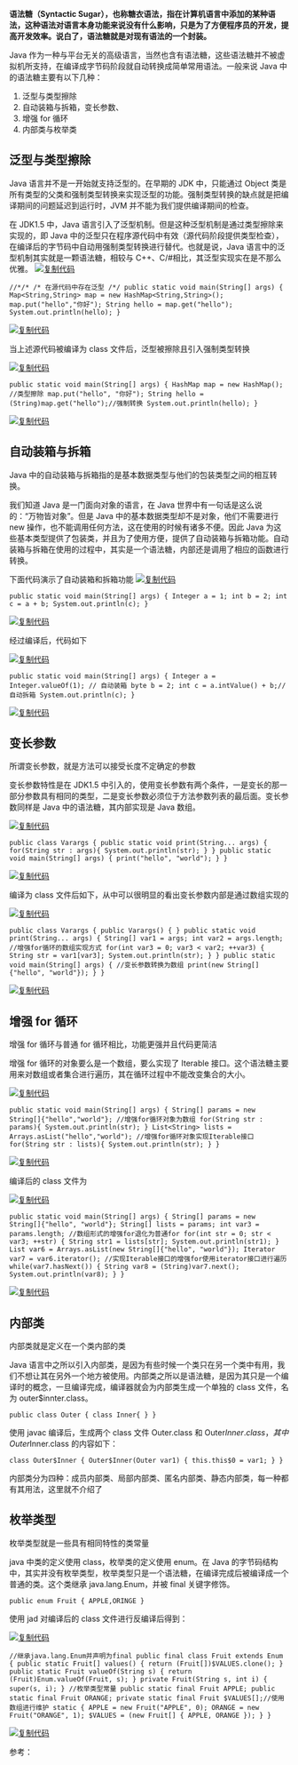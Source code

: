 **语法糖（Syntactic Sugar），也称糖衣语法，指在计算机语言中添加的某种语法，这种语法对语言本身功能来说没有什么影响，只是为了方便程序员的开发，提高开发效率。说白了，语法糖就是对现有语法的一个封装。**

Java 作为一种与平台无关的高级语言，当然也含有语法糖，这些语法糖并不被虚拟机所支持，在编译成字节码阶段就自动转换成简单常用语法。一般来说 Java 中的语法糖主要有以下几种：

1. 泛型与类型擦除
2. 自动装箱与拆箱，变长参数、
3. 增强 for 循环
4. 内部类与枚举类

## 泛型与类型擦除

Java 语言并不是一开始就支持泛型的。在早期的 JDK 中，只能通过 Object 类是所有类型的父类和强制类型转换来实现泛型的功能。强制类型转换的缺点就是把编译期间的问题延迟到运行时，JVM 并不能为我们提供编译期间的检查。

在 JDK1.5 中，Java 语言引入了泛型机制。但是这种泛型机制是通过类型擦除来实现的，即 Java 中的泛型只在程序源代码中有效（源代码阶段提供类型检查），在编译后的字节码中自动用强制类型转换进行替代。也就是说，Java 语言中的泛型机制其实就是一颗语法糖，相较与 C++、C/#相比，其泛型实现实在是不那么优雅。
[![复制代码](https://common.cnblogs.com/images/copycode.gif)]("复制代码")

```
//*/* /* 在源代码中存在泛型 /*/ public static void main(String[] args) { Map<String,String> map = new HashMap<String,String>(); map.put("hello","你好"); String hello = map.get("hello"); System.out.println(hello); }
```

[![复制代码](https://common.cnblogs.com/images/copycode.gif)]("复制代码")

当上述源代码被编译为 class 文件后，泛型被擦除且引入强制类型转换

[![复制代码](https://common.cnblogs.com/images/copycode.gif)]("复制代码")

```
public static void main(String[] args) { HashMap map = new HashMap(); //类型擦除 map.put("hello", "你好"); String hello = (String)map.get("hello");//强制转换 System.out.println(hello); }
```

[![复制代码](https://common.cnblogs.com/images/copycode.gif)]("复制代码")

## 自动装箱与拆箱

Java 中的自动装箱与拆箱指的是基本数据类型与他们的包装类型之间的相互转换。

我们知道 Java 是一门面向对象的语言，在 Java 世界中有一句话是这么说的：“万物皆对象”。但是 Java 中的基本数据类型却不是对象，他们不需要进行 new 操作，也不能调用任何方法，这在使用的时候有诸多不便。因此 Java 为这些基本类型提供了包装类，并且为了使用方便，提供了自动装箱与拆箱功能。自动装箱与拆箱在使用的过程中，其实是一个语法糖，内部还是调用了相应的函数进行转换。

下面代码演示了自动装箱和拆箱功能
[![复制代码](https://common.cnblogs.com/images/copycode.gif)]("复制代码")

```
public static void main(String[] args) { Integer a = 1; int b = 2; int c = a + b; System.out.println(c); }
```

[![复制代码](https://common.cnblogs.com/images/copycode.gif)]("复制代码")

经过编译后，代码如下

[![复制代码](https://common.cnblogs.com/images/copycode.gif)]("复制代码")

```
public static void main(String[] args) { Integer a = Integer.valueOf(1); // 自动装箱 byte b = 2; int c = a.intValue() + b;//自动拆箱 System.out.println(c); }
```

[![复制代码](https://common.cnblogs.com/images/copycode.gif)]("复制代码")

## 变长参数

所谓变长参数，就是方法可以接受长度不定确定的参数

变长参数特性是在 JDK1.5 中引入的，使用变长参数有两个条件，一是变长的那一部分参数具有相同的类型，二是变长参数必须位于方法参数列表的最后面。变长参数同样是 Java 中的语法糖，其内部实现是 Java 数组。

[![复制代码](https://common.cnblogs.com/images/copycode.gif)]("复制代码")

```
public class Varargs { public static void print(String... args) { for(String str : args){ System.out.println(str); } } public static void main(String[] args) { print("hello", "world"); } }
```

[![复制代码](https://common.cnblogs.com/images/copycode.gif)]("复制代码")

编译为 class 文件后如下，从中可以很明显的看出变长参数内部是通过数组实现的

[![复制代码](https://common.cnblogs.com/images/copycode.gif)]("复制代码")

```
public class Varargs { public Varargs() { } public static void print(String... args) { String[] var1 = args; int var2 = args.length; //增强for循环的数组实现方式 for(int var3 = 0; var3 < var2; ++var3) { String str = var1[var3]; System.out.println(str); } } public static void main(String[] args) { //变长参数转换为数组 print(new String[]{"hello", "world"}); } }
```

[![复制代码](https://common.cnblogs.com/images/copycode.gif)]("复制代码")

## 增强 for 循环

增强 for 循环与普通 for 循环相比，功能更强并且代码更简洁

增强 for 循环的对象要么是一个数组，要么实现了 Iterable 接口。这个语法糖主要用来对数组或者集合进行遍历，其在循环过程中不能改变集合的大小。

[![复制代码](https://common.cnblogs.com/images/copycode.gif)]("复制代码")

```
public static void main(String[] args) { String[] params = new String[]{"hello","world"}; //增强for循环对象为数组 for(String str : params){ System.out.println(str); } List<String> lists = Arrays.asList("hello","world"); //增强for循环对象实现Iterable接口 for(String str : lists){ System.out.println(str); } }
```

[![复制代码](https://common.cnblogs.com/images/copycode.gif)]("复制代码")

编译后的 class 文件为

[![复制代码](https://common.cnblogs.com/images/copycode.gif)]("复制代码")

```
public static void main(String[] args) { String[] params = new String[]{"hello", "world"}; String[] lists = params; int var3 = params.length; //数组形式的增强for退化为普通for for(int str = 0; str < var3; ++str) { String str1 = lists[str]; System.out.println(str1); } List var6 = Arrays.asList(new String[]{"hello", "world"}); Iterator var7 = var6.iterator(); //实现Iterable接口的增强for使用iterator接口进行遍历 while(var7.hasNext()) { String var8 = (String)var7.next(); System.out.println(var8); } }
```

[![复制代码](https://common.cnblogs.com/images/copycode.gif)]("复制代码")

## 内部类

内部类就是定义在一个类内部的类

Java 语言中之所以引入内部类，是因为有些时候一个类只在另一个类中有用，我们不想让其在另外一个地方被使用。内部类之所以是语法糖，是因为其只是一个编译时的概念，一旦编译完成，编译器就会为内部类生成一个单独的 class 文件，名为 outer$innter.class。

```
public class Outer { class Inner{ } }
```

使用 javac 编译后，生成两个 class 文件 Outer.class 和 Outer$Inner.class，其中 Outer$Inner.class 的内容如下：

```
class Outer$Inner { Outer$Inner(Outer var1) { this.this$0 = var1; } }
```

内部类分为四种：成员内部类、局部内部类、匿名内部类、静态内部类，每一种都有其用法，这里就不介绍了

## 枚举类型

枚举类型就是一些具有相同特性的类常量

java 中类的定义使用 class，枚举类的定义使用 enum。在 Java 的字节码结构中，其实并没有枚举类型，枚举类型只是一个语法糖，在编译完成后被编译成一个普通的类。这个类继承 java.lang.Enum，并被 final 关键字修饰。

```
public enum Fruit { APPLE,ORINGE }
```

使用 jad 对编译后的 class 文件进行反编译后得到：

[![复制代码](https://common.cnblogs.com/images/copycode.gif)]("复制代码")

```
//继承java.lang.Enum并声明为final public final class Fruit extends Enum { public static Fruit[] values() { return (Fruit[])$VALUES.clone(); } public static Fruit valueOf(String s) { return (Fruit)Enum.valueOf(Fruit, s); } private Fruit(String s, int i) { super(s, i); } //枚举类型常量 public static final Fruit APPLE; public static final Fruit ORANGE; private static final Fruit $VALUES[];//使用数组进行维护 static { APPLE = new Fruit("APPLE", 0); ORANGE = new Fruit("ORANGE", 1); $VALUES = (new Fruit[] { APPLE, ORANGE }); } }
```

[![复制代码](https://common.cnblogs.com/images/copycode.gif)]("复制代码")

参考：
